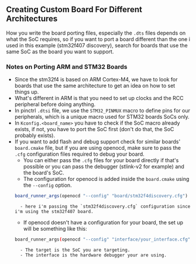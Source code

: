 ## Creating Custom Board For Different Architectures
How you write the board porting files, especially the `.dts` files depends on what the SoC requires, so if you want to port a board different than the one i used in this example (stm32f407 discovery), search for boards that use the same SoC as the board you want to support.

### Notes on Porting ARM and STM32 Boards
- Since the stm32f4 is based on ARM Cortex-M4, we have to look for boards that use the same architecture to get an idea on how to set things up.
- What's different in ARM is that you need to set up clocks and the RCC peripheral before doing anything.
- In pinctrl `.dtsi` file, we use the `STM32_PINMUX` macro to define pins for our peripherals, which is a unique macro used for STM32 boards SoCs only.
- In `Kconfig.<board_name>` you have to check if the SoC macro already exists, if not, you have to port the SoC first (don't do that, the SoC probably exists).
- If you want to add flash and debug support check for similar boards' `board.cmake` file, but if you are using openocd, make sure to pass the `.cfg` configuration files required to debug your board.
    - You can either pass the `.cfg` files for your board directly if that's possible or you can pass the debugger (stlink-v2 for example) and the board's SoC.
    - The configuration for openocd is added inside the `board.cmake` using the `--config` option.
    ```cmake
    board_runner_args(openocd "--config" "board/stm32f4discovery.cfg")
    ```
        - here i'm passing the `stm32f4discovery.cfg` configuration since i'm using the stm32f407 board.
    - If openocd doesn't have a configuration for your board, the set up will be something like this:
    ```bash
    board_runner_args(openocd "--config" "interface/your_interface.cfg" "--config" "target/your_target.cfg")
    ```
        - The target is the SoC you are targeting.
        - The interface is the hardware debugger your are using.


